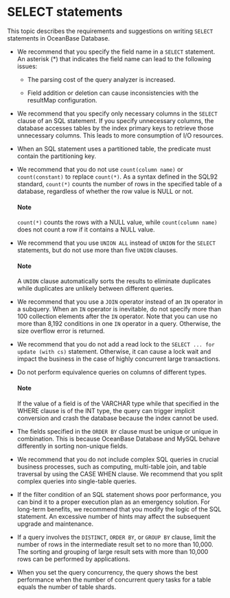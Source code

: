 # SELECT statements

This topic describes the requirements and suggestions on writing `SELECT` statements in OceanBase Database.

* We recommend that you specify the field name in a `SELECT` statement. An asterisk (*) that indicates the field name can lead to the following issues:

   * The parsing cost of the query analyzer is increased.

   * Field addition or deletion can cause inconsistencies with the resultMap configuration.

* We recommend that you specify only necessary columns in the `SELECT` clause of an SQL statement. If you specify unnecessary columns, the database accesses tables by the index primary keys to retrieve those unnecessary columns. This leads to more consumption of I/O resources.

* When an SQL statement uses a partitioned table, the predicate must contain the partitioning key.

* We recommend that you do not use `count(column name)` or `count(constant)` to replace `count(*)`. As a syntax defined in the SQL92 standard, `count(*)` counts the number of rows in the specified table of a database, regardless of whether the row value is NULL or not.

  <main id="notice" type='explain'>
    <h4>Note</h4>
    <p><code>count(*)</code> counts the rows with a NULL value, while <code>count(column name)</code> does not count a row if it contains a NULL value. </p>
  </main>

* We recommend that you use `UNION ALL` instead of `UNION` for the `SELECT` statements, but do not use more than five `UNION` clauses.

  <main id="notice" type='explain'>
    <h4>Note</h4>
    <p>A <code>UNION</code> clause automatically sorts the results to eliminate duplicates while duplicates are unlikely between different queries. </p>
  </main>

* We recommend that you use a `JOIN` operator instead of an `IN` operator in a subquery. When an `IN` operator is inevitable, do not specify more than 100 collection elements after the `IN` operator. Note that you can use no more than 8,192 conditions in one `IN` operator in a query. Otherwise, the size overflow error is returned.

* We recommend that you do not add a read lock to the `SELECT ... for update (with cs)` statement. Otherwise, it can cause a lock wait and impact the business in the case of highly concurrent large transactions.

* Do not perform equivalence queries on columns of different types.

  <main id="notice" type='explain'>
    <h4>Note</h4>
    <p>If the value of a field is of the VARCHAR type while that specified in the WHERE clause is of the INT type, the query can trigger implicit conversion and crash the database because the index cannot be used. </p>
  </main>

* The fields specified in the `ORDER BY` clause must be unique or unique in combination. This is because OceanBase Database and MySQL behave differently in sorting non-unique fields.

* We recommend that you do not include complex SQL queries in crucial business processes, such as computing, multi-table join, and table traversal by using the CASE WHEN clause. We recommend that you split complex queries into single-table queries.

* If the filter condition of an SQL statement shows poor performance, you can bind it to a proper execution plan as an emergency solution. For long-term benefits, we recommend that you modify the logic of the SQL statement. An excessive number of hints may affect the subsequent upgrade and maintenance.

* If a query involves the `DISTINCT`, `ORDER BY`, or `GROUP BY` clause, limit the number of rows in the intermediate result set to no more than 10,000. The sorting and grouping of large result sets with more than 10,000 rows can be performed by applications.

* When you set the query concurrency, the query shows the best performance when the number of concurrent query tasks for a table equals the number of table shards.
